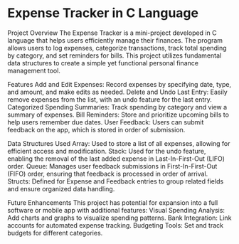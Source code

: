 # Expense Tracker in C Language

Project Overview
The Expense Tracker is a mini-project developed in C language that helps users efficiently manage their finances. The program allows users to log expenses, categorize transactions, track total spending by category, and set reminders for bills. This project utilizes fundamental data structures to create a simple yet functional personal finance management tool.

Features
Add and Edit Expenses: Record expenses by specifying date, type, and amount, and make edits as needed.
Delete and Undo Last Entry: Easily remove expenses from the list, with an undo feature for the last entry.
Categorized Spending Summaries: Track spending by category and view a summary of expenses.
Bill Reminders: Store and prioritize upcoming bills to help users remember due dates.
User Feedback: Users can submit feedback on the app, which is stored in order of submission.

Data Structures Used
Array: Used to store a list of all expenses, allowing for efficient access and modification.
Stack: Used for the undo feature, enabling the removal of the last added expense in Last-In-First-Out (LIFO) order.
Queue: Manages user feedback submissions in First-In-First-Out (FIFO) order, ensuring that feedback is processed in order of arrival.
Structs: Defined for Expense and Feedback entries to group related fields and ensure organized data handling.

Future Enhancements
This project has potential for expansion into a full software or mobile app with additional features:
Visual Spending Analysis: Add charts and graphs to visualize spending patterns.
Bank Integration: Link accounts for automated expense tracking.
Budgeting Tools: Set and track budgets for different categories.
